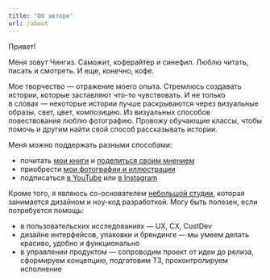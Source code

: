 ```yaml
---
title: "Об авторе"
url: /about
---
```


<div class="wide">

Привет!

Меня зовут Чингиз. Саможит, коферайтер и&nbsp;синефил. Люблю читать, писать и&nbsp;смотреть. И&nbsp;еще, конечно, кофе. 

Мое творчество&nbsp;&mdash; отражение моего опыта. Стремлюсь создавать истории, которые заставляют что-то чувствовать. И&nbsp;не&nbsp;только в&nbsp;словах&nbsp;&mdash; некоторые истории лучше раскрываются через визуальные образы, свет, цвет, композицию. Из&nbsp;визуальных способов повествования люблю фотографию. Провожу обучающие классы, чтобы помочь и&nbsp;другим найти свой способ рассказывать истории.

Меня можно поддержать разными способами: 
- почитать <a href="https://www.litres.ru/author/chingiz-tibey/" target="_blank">мои книги</a> и&nbsp;<a href="https://t.me/stitre" target="_blank">поделиться своим мнением</a>
- приобрести <a href="https://www.shutterstock.com/g/chingiztibei" target="_blank">мои фотографии и&nbsp;иллюстрации</a>
- подписаться <a href="https://www.youtube.com/@chingiztibei/featured" target="_blank">в&nbsp;YouTube</a> или <a href="https://www.instagram.com/chingiztibei/" target="_blank">в&nbsp;Instagram</a>

Кроме того, я&nbsp;являюсь со-основателем <a href="http://tinystudio.art" target="_blank">небольшой студии</a>, которая занимается дизайном и&nbsp;ноу-код разработкой. Могу быть полезен, если потребуется помощь:
- в&nbsp;пользовательских исследованиях&nbsp;&mdash; UX, CX, CustDev
- дизайне интерфейсов, упаковки и&nbsp;брендинге&nbsp;&mdash; мы&nbsp;умеем делать красиво, удобно и&nbsp;функционально
- в&nbsp;управлении продуктом&nbsp;&mdash; сопроводим проект от&nbsp;идеи до&nbsp;релиза, сформируем концепцию, подготовим&nbsp;ТЗ, проконтролируем исполнение

</div>